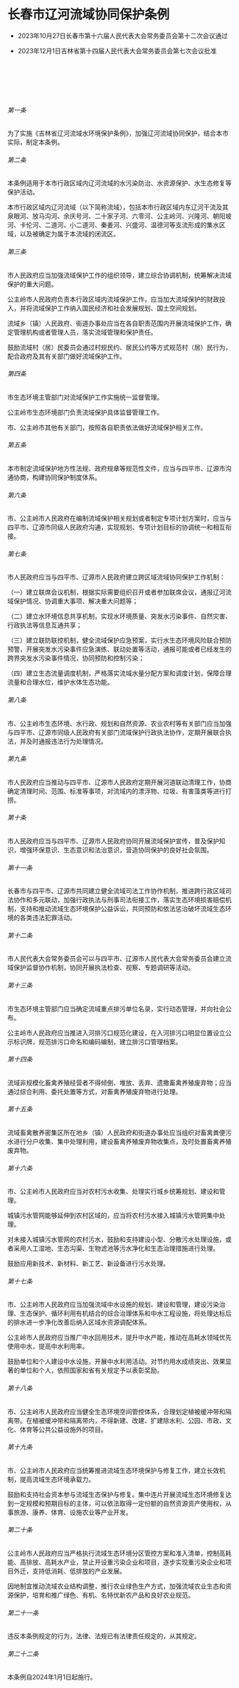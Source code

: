 # 长春市辽河流域协同保护条例

- 2023年10月27日长春市第十六届人民代表大会常务委员会第十二次会议通过

- 2023年12月1日吉林省第十四届人民代表大会常务委员会第七次会议批准

<!-- INFO END -->

​

​

​

###### 第一条

为了实施《吉林省辽河流域水环境保护条例》，加强辽河流域协同保护，结合本市实际，制定本条例。

###### 第二条

本条例适用于本市行政区域内辽河流域的水污染防治、水资源保护、水生态修复等保护活动。

本市行政区域内辽河流域（以下简称流域），包括本市行政区域内东辽河干流及其泉眼河、放马沟河、余庆号河、二十家子河、六零河、公主岭河、兴隆河、朝阳坡河、卡伦河、二道河、小二道河、秦姜河、兴盛河、温德河等支流形成的集水区域，以及被确定为属于本流域的闭流区。

###### 第三条

市人民政府应当加强流域保护工作的组织领导，建立综合协调机制，统筹解决流域保护的重大问题。

公主岭市人民政府负责本行政区域内流域保护工作，应当加大流域保护的财政投入，并将流域保护工作纳入国民经济和社会发展规划、国土空间规划。

流域乡（镇）人民政府、街道办事处应当在各自职责范围内开展流域保护工作，确定管理机构或者管理人员，落实流域管理和保护责任。

鼓励流域村（居）民委员会通过村规民约、居民公约等方式规范村（居）民行为，配合政府及其有关部门做好流域保护工作。

###### 第四条

市生态环境主管部门对流域保护工作实施统一监督管理。

公主岭市生态环境部门负责流域保护具体监督管理工作。

市、公主岭市其他有关部门，按照各自职责依法做好流域保护相关工作。

###### 第五条

本市制定流域保护地方性法规、政府规章等规范性文件，应当与四平市、辽源市沟通协商，构建协同保护制度体系。

###### 第六条

市、公主岭市人民政府在编制流域保护相关规划或者制定专项计划方案时，应当与四平市、辽源市同级人民政府沟通，实现规划、专项计划目标的协调统一和相互衔接。

###### 第七条

市人民政府应当与四平市、辽源市人民政府建立跨区域流域协同保护工作机制：

（一）建立联席会议机制，根据实际需要组织召开或者参加联席会议，通报辽河流域保护情况、协调重大事项、解决重大问题等；

（二）建立水环境信息共享机制，实现水环境质量、突发水污染事件、自然灾害、行政执法等信息互通共享；

（三）建立联防联控机制，健全流域保护应急预案，实行水生态环境风险联合预防预警，开展突发水污染事件应急演练、联动处置等活动，通报可能或者已经发生的跨界突发水污染事件情况，协同预防和控制污染；

（四）建立生态流量调度机制，严格落实流域水量分配方案和调度计划，保障合理流量和合理水位，维护水体生态功能。

###### 第八条

市、公主岭市生态环境、水行政、规划和自然资源、农业农村等有关部门应当加强与四平市、辽源市同级人民政府有关部门流域保护行政执法协作，定期开展联合执法，并及时通报违法行为处理情况。

###### 第九条

市人民政府应当推动与四平市、辽源市人民政府定期开展河道联动清理工作，协商确定清理时间、范围、标准等事项，对流域内的漂浮物、垃圾、有害藻类等进行打捞。

###### 第十条

市人民政府应当与四平市、辽源市人民政府协同开展流域保护宣传，普及保护知识，增强环保意识、生态意识和法治意识，营造协同保护的良好社会氛围。

###### 第十一条

长春市与四平市、辽源市共同建立健全流域司法工作协作机制，推进跨行政区域司法协作和多元联动，加强行政执法与刑事司法衔接工作，落实生态环境损害赔偿机制，支持和推动流域生态环境保护公益诉讼，共同预防和依法惩治破坏流域生态环境的各类违法犯罪活动。

###### 第十二条

市人民代表大会常务委员会可以与四平市、辽源市人民代表大会常务委员会建立流域保护监督协作机制，协同开展执法检查、视察、专题调研等活动。

###### 第十三条

市生态环境主管部门应当确定流域重点排污单位名录，实行动态管理，并向社会公布。

公主岭市人民政府应当推进入河排污口规范化建设，在入河排污口明显位置设立公示标识牌，规范排污口命名和编码编制，建立排污口管理档案。

###### 第十四条

流域非规模化畜禽养殖经营者不得倾倒、堆放、丢弃、遗撒畜禽养殖废弃物；应当通过综合利用、委托处置等方式，对畜禽养殖废弃物进行处理。

###### 第十五条

流域畜禽散养密集区所在地乡（镇）人民政府和街道办事处应当组织对畜禽粪便污水进行分户收集、集中处理利用，建设畜禽养殖废弃物收集点，及时处置畜禽养殖废弃物。

###### 第十六条

市、公主岭市人民政府应当对农村污水收集、处理实行城乡统筹规划、建设和管理。

城镇污水管网能够延伸到农村区域的，应当将农村污水接入城镇污水管网集中处理。

对未接入城镇污水管网的农村污水，鼓励和支持建设小型、分散污水处理设施，或者采用人工湿地、生态沟渠、生物滤池等污水净化和生态治理措施进行处理。

鼓励应用新技术、新材料、新工艺、新设备进行污水处理。

###### 第十七条

市、公主岭市人民政府应当加强流域中水设施的规划、建设和管理，建设污染治理、生态保护、循环利用有机结合的综合治理体系和中水工程设施，将处理达标后的排水进一步净化改善后纳入区域水资源调配体系。

公主岭市人民政府应当推广中水回用技术，提升中水产能，推动在高耗水领域优先使用中水，提高中水利用率。

鼓励单位和个人建设中水设施，开展中水利用活动。对节约用水成绩突出、效果显著的单位和个人，依照国家和省有关规定予以表彰奖励。

###### 第十八条

市、公主岭市人民政府应当健全生态环境空间管控体系，合理划定植被缓冲带和隔离带。在植被缓冲带和隔离带内，不得新建、改建、扩建除水利、公园、市政、文化、体育等公共公益设施外的项目。

###### 第十九条

市、公主岭市人民政府应当统筹推进流域生态环境保护与修复工作，建立长效机制，提高流域生态环境承载力。

鼓励和支持社会资本参与流域生态保护与修复。集中连片开展流域生态环境修复达到一定规模和预期目标的主体，可以依法取得一定份额的自然资源资产使用权，从事旅游、康养、体育、设施农业等产业开发。

###### 第二十条

公主岭市人民政府应当严格执行流域生态环境分区管控方案和准入清单，控制高耗能、高排放、高耗水产业，禁止开设重污染企业和项目，逐步实现重污染企业和项目外迁，支持低消耗、低排放的产业发展。

因地制宜推动流域农业结构调整，推行农业绿色生产方式，加强流域农业生态和资源保护，培育和推广绿色、有机、名特优新农产品和良好农业规范。

###### 第二十一条

违反本条例规定的行为，法律、法规已有法律责任规定的，从其规定。

###### 第二十二条

本条例自2024年1月1日起施行。
